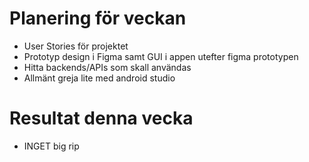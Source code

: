 # Planering för veckan  
* User Stories för projektet  
* Prototyp design i Figma samt GUI i appen utefter figma prototypen  
* Hitta backends/APIs som skall användas
* Allmänt greja lite med android studio
# Resultat denna vecka  
* INGET big rip  